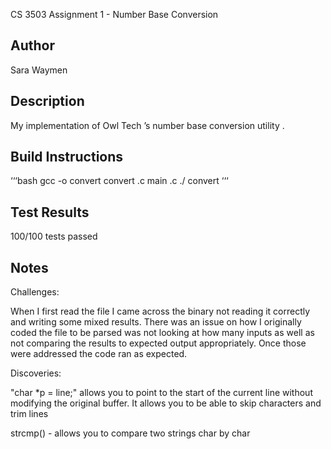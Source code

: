 CS 3503 Assignment 1 - Number Base Conversion

## Author
Sara Waymen

## Description
My implementation of Owl Tech ’s number base conversion utility .
## Build Instructions
‘‘‘bash
gcc -o convert convert .c main .c
./ convert
‘‘‘
## Test Results
100/100 tests passed
## Notes
Challenges:

When I first read the file I came across the binary not reading it correctly
and writing some mixed results.
There was an issue on how I originally coded the file to be parsed was not 
looking at how many inputs as well as not comparing the results to expected output 
appropriately. Once those were addressed the code ran as expected.

Discoveries:

"char *p = line;" allows you to point to the start of the current line without 
modifying the original buffer. It allows you to be able to skip characters and 
trim lines

strcmp() - allows you to compare two strings char by char

